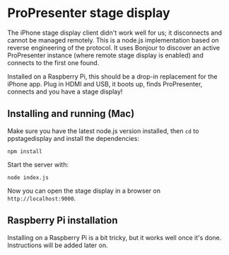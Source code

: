 # ProPresenter stage display #
The iPhone stage display client didn't work well for us; it disconnects and cannot be managed remotely.
This is a node.js implementation based on reverse engineering of the protocol. It uses Bonjour to discover an active ProPresenter instance (where remote stage display is enabled) and connects to the first one found.

Installed on a Raspberry Pi, this should be a drop-in replacement for the iPhone app. Plug in HDMI and USB, it boots up, finds ProPresenter, connects and you have a stage display!

## Installing and running (Mac) ##
Make sure you have the latest node.js version installed, then `cd` to ppstagedisplay and install the dependencies:

    npm install

Start the server with:

    node index.js

Now you can open the stage display in a browser on `http://localhost:9000`.

## Raspberry Pi installation ##
Installing on a Raspberry Pi is a bit tricky, but it works well once it's done. Instructions will be added later on.
